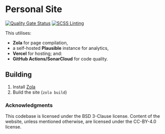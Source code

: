 # Personal Site
[![Quality Gate Status](https://sonarcloud.io/api/project_badges/measure?project=doamatto_personal-site&metric=alert_status)](https://sonarcloud.io/dashboard?id=doamatto_personal-site)
[![SCSS Linting](https://github.com/doamatto/doamatto.xyz/workflows/SCSS%20Linting/badge.svg)](https://github.com/doamatto/doamatto.xyz/actions?query=workflow%3A%22SCSS+Linting%22)

This utilises:
- **Zola** for page compilation,
- a self-hosted **Plausible** instance for analytics,
- **Vercel** for hosting; and:
- **GitHub Actions/SonarCloud** for code quality.

## Building
1. Install [Zola](https://www.getzola.org/documentation/getting-started/installation/)
2. Build the site (`zola build`)

### Acknowledgments
This codebase is licensed under the BSD 3-Clause license. Content of the website, unless mentioned otherwise, are licensed under the CC-BY-4.0 license.
